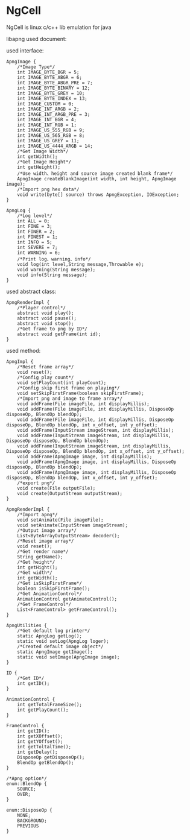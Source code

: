 # NgCell
NgCell is linux c/c++ lib emulation for java

libapng used document:

used interface:

    ApngImage {
        /*Image Type*/
        int IMAGE_BYTE_BGR = 5;
        int IMAGE_BYTE_ABGR = 6;
        int IMAGE_BYTE_ABGR_PRE = 7;
        int IMAGE_BYTE_BINARY = 12;
        int IMAGE_BYTE_GREY = 10;
        int IMAGE_BYTE_INDEX = 13;
        int IMAGE_CUSTOM = 0;
        int IMAGE_INT_ARGB = 2;
        int IMAGE_INT_ARGB_PRE = 3;
        int IMAGE_INT_BGR = 4;
        int IMAGE_INT_RGB = 1;
        int IMAGE_US_555_RGB = 9;
        int IMAGE_US_565_RGB = 8;
        int IMAGE_US_GREY = 11;
        int IMAGE_US_4444_ARGB = 14;
        /*Get Image Width*/
        int getWidth();
        /*Get Image Height*/
        int getHeight();
        /*Use width、height and source image created blank frame*/
        ApngImage createBlankImage(int width, int height, ApngImage image);
        /*Import png hex data*/
        void write(byte[] source) throws ApngException, IOException; 
    }
    
    ApngLog {
        /*Log level*/
        int ALL = 0;
        int FINE = 3;
        int FINER = 2;
        int FINEST = 1;
        int INFO = 5;
        int SEVERE = 7;
        int WARNING = 6;
        /*Print log、warning、info*/
        void log(int level,String message,Throwable e);
        void warning(String message);
        void info(String message);
    }
    
used abstract class:

    ApngRenderImpl {
        /*Player control*/
        abstract void play();
        abstract void pause();
        abstract void stop();
        /*Get frame to png by ID*/
        abstract void getFrame(int id);
    }
    
used method:

    ApngImpl {
        /*Reset frame array*/
        void reset();
        /*Config play count*/
        void setPlayCount(int playCount);
        /*Config skip first frame on playing*/
        void setSkipFirstFrame(boolean skipFirstFrame);
        /*Import png and image to frame array*/
        void addFrame(File imageFile, int displayMillis);
        void addFrame(File imageFile, int displayMillis, DisposeOp disposeOp, BlendOp blendOp);
        void addFrame(File imageFile, int displayMillis, DisposeOp disposeOp, BlendOp blendOp, int x_offset, int y_offset);
        void addFrame(InputStream imageStream, int displayMillis); 
        void addFrame(InputStream imageStream, int displayMillis, DisposeOp disposeOp, BlendOp blendOp);   
        void addFrame(InputStream imageStream, int displayMillis, DisposeOp disposeOp, BlendOp blendOp, int x_offset, int y_offset);
        void addFrame(ApngImage image, int displayMillis);
        void addFrame(ApngImage image, int displayMillis, DisposeOp disposeOp, BlendOp blendOp);
        void addFrame(ApngImage image, int displayMillis, DisposeOp disposeOp, BlendOp blendOp, int x_offset, int y_offset);
        /*export png*/
        void create(File outputFile);
        void create(OutputStream outputStream);
    }
    
    ApngRenderImpl {
        /*Import apng*/
        void setAnimate(File imageFile);
        void setAnimate(InputStream imageStream);
        /*Output image array*/
        List<ByteArrayOutputStream> decoder();
        /*Reset image array*/
        void reset();
        /*Get render name*/
        String getName();
        /*Get height*/
        int getHight();
        /*Get width*/
        int getWidth();
        /*Get isSkipFirstFrame*/
        boolean isSkipFirstFrame();
        /*Get AnimationControl*/
        AnimationControl getAnimateControl();
        /*Get FrameControl*/
        List<FrameControl> getFrameControl();
    }
  
    ApngUtilities {
        /*Get default log printer*/
        static ApngLog getLog();
        static void setLog(ApngLog loger);
        /*Created default image object*/
        static ApngImage getImage();
        static void setImage(ApngImage image);
    }
  
    ID {
        /*Get ID*/
        int getID();
    }
  
    AnimationControl {
        int getTotalFrameSize();
        int getPlayCount();
    }
  
    FrameControl {
        int getID();
        int getXOffset();
        int getYOffset();
        int getToltalTime();
        int getDelay();
        DisposeOp getDisposeOp();
        BlendOp getBlendOp();
    }
  
    /*Apng option*/
    enum::BlendOp {
        SOURCE;
        OVER;
    }
  
    enum::DisposeOp {
        NONE;
        BACKGROUND;
        PREVIOUS
    }

        


